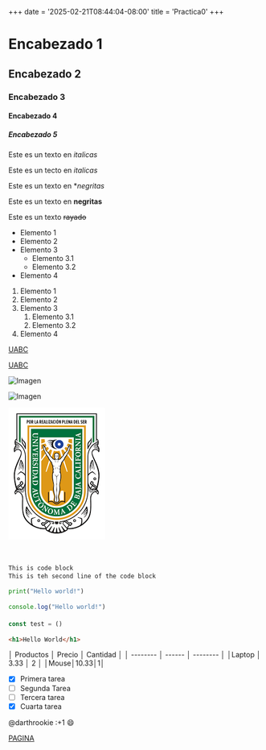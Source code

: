 +++
date = '2025-02-21T08:44:04-08:00'
title = 'Practica0'
+++

<!-- esto es un comentario -->

# Encabezado 1
## Encabezado 2
### Encabezado 3
#### Encabezado 4
##### Encabezado 5

<!-- Italicas -->
Este es un texto en *italicas*

Este es un tecto en _italicas_

<!--Negritas-->
Este es un texto en **negritas*

Este es un texto en __negritas__

<!--Rayado-->
Este es un texto ~~rayado~~

<!--UL-->

* Elemento 1
* Elemento 2
* Elemento 3
  * Elemento 3.1
  * Elemento 3.2
* Elemento 4

<!--OL-->

1. Elemento 1
2. Elemento 2
3. Elemento 3
   1. Elemento 3.1
   2. Elemento 3.2
4. Elemento 4

<!-- Enlaces -->
[UABC](https://www.uabc.mx/)

[UABC](https://www.uabc.mx/ " Titulo perzonalizado")

<!--Imagenes-->
![Imagen](https://i.pinimg.com/736x/9f/90/7f/9f907f664306fdc5bbec47a9941bd2e5.jpg)

![Imagen](./Garchomchikito.jpg)

[![logo](logo.png "Pagina UABC")](https://www.uabc.mx/)

<img>

<!--Bloques de codigo-->
```
This is code block
This is teh second line of the code block
```

```python
print("Hello world!")
```

```javascript
console.log("Hello world!")

const test = ()
```

```html
<h1>Hello World</h1>
```

<!--Tablas-->
│ Productos │ Precio │ Cantidad │
│ -------- │ ------ │ -------- │
│Laptop    │ 3.33   │ 2        │
│Mouse│10.33│1│

<!--Tareas-->
* [x] Primera tarea
* [ ] Segunda Tarea
* [ ] Tercera tarea
* [x] Cuarta tarea

<!--Menciones-->
@darthrookie :+1 :smile:

[PAGINA](https://pedrogonzalez30.github.io/Portafolio_Paradigmas/)